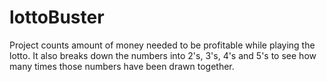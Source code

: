 # lottoBuster
Project counts amount of money needed to be profitable while playing the lotto. 
It also breaks down the numbers into 2's, 3's, 4's and 5's to see how many times 
those numbers have been drawn together.



